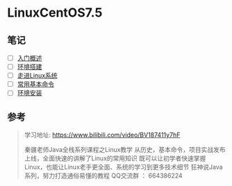 # LinuxCentOS7.5

## 笔记

- [ ] [入门概述](学相伴学习笔记/学相伴-秦疆-Linux最通俗易懂的教程阿里云真实环境学习/01-入门概述.md)
- [ ] [环境搭建](学相伴学习笔记/学相伴-秦疆-Linux最通俗易懂的教程阿里云真实环境学习/02-环境搭建.md)
- [ ] [走进Linux系统](学相伴学习笔记/学相伴-秦疆-Linux最通俗易懂的教程阿里云真实环境学习/03-走进Linux系统.md)
- [ ] [常用基本命令](学相伴学习笔记/学相伴-秦疆-Linux最通俗易懂的教程阿里云真实环境学习/04-常用基本命令.md)
- [ ] [环境安装](学相伴学习笔记/学相伴-秦疆-Linux最通俗易懂的教程阿里云真实环境学习/05-环境安装.md)

## 参考

> 学习地址: https://www.bilibili.com/video/BV187411y7hF
>
> 秦疆老师Java全栈系列课程之Linux教学 从历史，基本命令，项目实战发布上线，全面快速的讲解了Linux的常用知识 既可以让初学者快速掌握Linux，也能让Linux老手更全面、系统的学习到更多技术细节 狂神说Java系列，努力打造通俗易懂的教程 QQ交流群 ： 664386224
